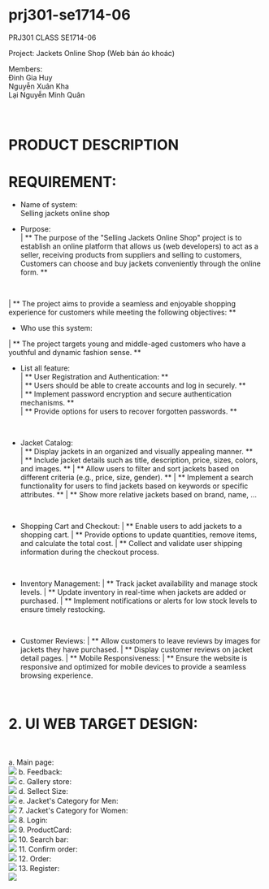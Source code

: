 # prj301-se1714-06

PRJ301 CLASS SE1714-06

Project: Jackets Online Shop (Web bán áo khoác) <br>

Members: <br>
Đinh Gia Huy <br>
Nguyễn Xuân Kha <br>
Lại Nguyễn Minh Quân <br>
		<br></br>

# PRODUCT DESCRIPTION

# REQUIREMENT: <br>
* Name of system: <br>
  Selling jackets online shop

* Purpose: <br>
| ** The purpose of the "Selling Jackets Online Shop" project is to establish an online platform that allows us (web developers) to act as a seller, receiving products from suppliers and selling to customers, Customers can choose and buy jackets conveniently through the online form. **
<br>

| ** The project aims to provide a seamless and enjoyable shopping experience for customers while meeting the following objectives: **
* Who use this system: <br>

| **  The project targets young and middle-aged customers who have a youthful and dynamic fashion sense. **
<br>

* List all feature: <br>
| ** User Registration and Authentication: ** <br>
| ** Users should be able to create accounts and log in securely. ** <br>
| ** Implement password encryption and secure authentication mechanisms. ** <br>
| ** Provide options for users to recover forgotten passwords. ** <br>
<br>

* Jacket Catalog: <br>
| ** Display jackets in an organized and visually appealing manner. **  <br>
| ** Include jacket details such as title, description, price, sizes, colors, and images. ** 
| ** Allow users to filter and sort jackets based on different criteria (e.g., price, size, gender). **
| ** Implement a search functionality for users to find jackets based on keywords or specific attributes. **
| ** Show more relative jackets based on brand, name, …
<br>

* Shopping Cart and Checkout:
| ** Enable users to add jackets to a shopping cart.
| ** Provide options to update quantities, remove items, and calculate the total cost.
| ** Collect and validate user shipping information during the checkout process.
<br>

* Inventory Management:
| ** Track jacket availability and manage stock levels.
| ** Update inventory in real-time when jackets are added or purchased.
| ** Implement notifications or alerts for low stock levels to ensure timely restocking.
<br>

* Customer Reviews:
| ** Allow customers to leave reviews by images for jackets they have purchased.
| ** Display customer reviews on jacket detail pages.
| ** Mobile Responsiveness:
| ** Ensure the website is responsive and optimized for mobile devices to provide a seamless browsing experience.
<br>

# 2. UI WEB TARGET DESIGN:
<br>

a.	 Main page:<br>
<img src="./GUI assignment/Base.png">
b.   Feedback:<br>
<img src="./GUI assignment/Feedback - xem xét thay đổi cần thêm feedback detail card.png">
c.   Gallery store:<br>
<img src="./GUI assignment/Gallery - cần thêm 1 bản có sản phẩm để cho thầy thấy.png">
d.   Sellect Size:<br>
<img src="./GUI assignment/Gợi ý chọn size.png">
e.   Jacket's Category for Men:<br>
<img src="./GUI assignment/Jacket's Category - Jackets for men.png">
7.   Jacket's Category for Women:<br>
<img src="./GUI assignment/Jacket's Category - Jackets for women.png">
8.   Login:<br>
<img src="./GUI assignment/Login.png">
9.   ProductCard:<br>
<img src="./GUI assignment/ProductCard details.png">
10.  Search bar:<br>
<img src="./GUI assignment/SearchBar.png">
11.  Confirm order:<br>
<img src="./GUI assignment/confirm order.png">
12. Order:<br>
<img src="./GUI assignment/order.png">
13. Register:<br>
<img src="./GUI assignment/register.png">
